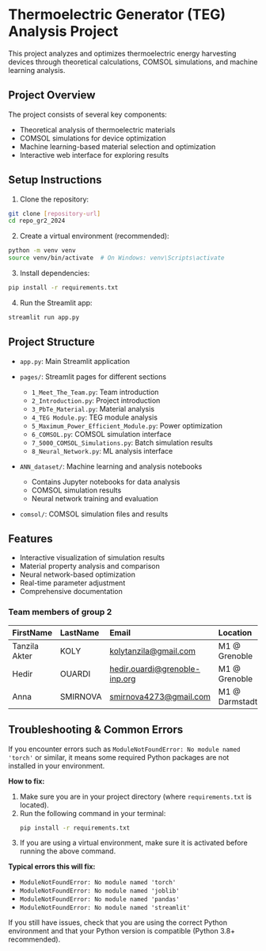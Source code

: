 # Thermoelectric Generator (TEG) Analysis Project

This project analyzes and optimizes thermoelectric energy harvesting devices through theoretical calculations, COMSOL simulations, and machine learning analysis.

## Project Overview

The project consists of several key components:
- Theoretical analysis of thermoelectric materials
- COMSOL simulations for device optimization
- Machine learning-based material selection and optimization
- Interactive web interface for exploring results

## Setup Instructions

1. Clone the repository:
```bash
git clone [repository-url]
cd repo_gr2_2024
```

2. Create a virtual environment (recommended):
```bash
python -m venv venv
source venv/bin/activate  # On Windows: venv\Scripts\activate
```

3. Install dependencies:
```bash
pip install -r requirements.txt
```

4. Run the Streamlit app:
```bash
streamlit run app.py
```

## Project Structure

- `app.py`: Main Streamlit application
- `pages/`: Streamlit pages for different sections
  - `1_Meet_The_Team.py`: Team introduction
  - `2_Introduction.py`: Project introduction
  - `3_PbTe_Material.py`: Material analysis
  - `4_TEG Module.py`: TEG module analysis
  - `5_Maximum_Power_Efficient_Module.py`: Power optimization
  - `6_COMSOL.py`: COMSOL simulation interface
  - `7_5000_COMSOL_Simulations.py`: Batch simulation results
  - `8_Neural_Network.py`: ML analysis interface

- `ANN_dataset/`: Machine learning and analysis notebooks
  - Contains Jupyter notebooks for data analysis
  - COMSOL simulation results
  - Neural network training and evaluation

- `comsol/`: COMSOL simulation files and results

## Features

- Interactive visualization of simulation results
- Material property analysis and comparison
- Neural network-based optimization
- Real-time parameter adjustment
- Comprehensive documentation


### Team members of group 2

| FirstName     | LastName   | Email                         | Location       |
|:--------------|:-----------|:------------------------------|:---------------|
| Tanzila Akter | KOLY       | kolytanzila@gmail.com         | M1 @ Grenoble  |
| Hedir         | OUARDI     | hedir.ouardi@grenoble-inp.org | M1 @ Grenoble  |
| Anna          | SMIRNOVA   | smirnova4273@gmail.com        | M1 @ Darmstadt |


## Troubleshooting & Common Errors

If you encounter errors such as `ModuleNotFoundError: No module named 'torch'` or similar, it means some required Python packages are not installed in your environment.

**How to fix:**
1. Make sure you are in your project directory (where `requirements.txt` is located).
2. Run the following command in your terminal:
   ```bash
   pip install -r requirements.txt
   ```
3. If you are using a virtual environment, make sure it is activated before running the above command.

**Typical errors this will fix:**
- `ModuleNotFoundError: No module named 'torch'`
- `ModuleNotFoundError: No module named 'joblib'`
- `ModuleNotFoundError: No module named 'pandas'`
- `ModuleNotFoundError: No module named 'streamlit'`

If you still have issues, check that you are using the correct Python environment and that your Python version is compatible (Python 3.8+ recommended).
